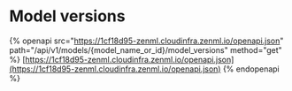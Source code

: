 # Model versions

{% openapi src="https://1cf18d95-zenml.cloudinfra.zenml.io/openapi.json" path="/api/v1/models/{model_name_or_id}/model_versions" method="get" %}
[https://1cf18d95-zenml.cloudinfra.zenml.io/openapi.json](https://1cf18d95-zenml.cloudinfra.zenml.io/openapi.json)
{% endopenapi %}
